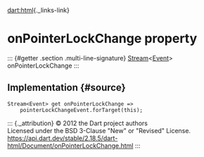 [dart:html](../../dart-html/dart-html-library){._links-link}

onPointerLockChange property
============================

::: {#getter .section .multi-line-signature}
[Stream](../../dart-async/stream-class)\<[Event](../event-class)\>
onPointerLockChange
:::

Implementation {#source}
--------------

``` {.language-dart data-language="dart"}
Stream<Event> get onPointerLockChange =>
    pointerLockChangeEvent.forTarget(this);
```

::: {._attribution}
© 2012 the Dart project authors\
Licensed under the BSD 3-Clause \"New\" or \"Revised\" License.\
<https://api.dart.dev/stable/2.18.5/dart-html/Document/onPointerLockChange.html>
:::
